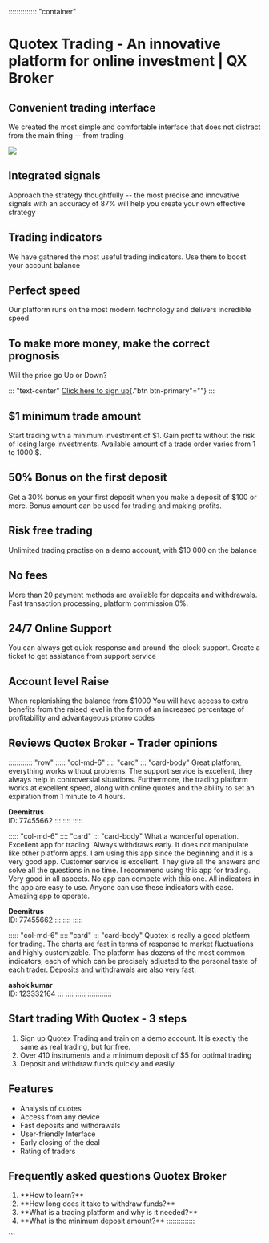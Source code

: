 :::::::::::::: \"container\"
# Quotex Trading - An innovative platform for online investment \| QX Broker

## Convenient trading interface

We created the most simple and comfortable interface that does not
distract from the main thing -- from trading

[![](https://static.quotex.io/files/12_en/300_250.jpg)](https://traff.sbs/brokerqxlid)

## Integrated signals

Approach the strategy thoughtfully -- the most precise and innovative
signals with an accuracy of 87% will help you create your own effective
strategy

## Trading indicators

We have gathered the most useful trading indicators. Use them to boost
your account balance

## Perfect speed

Our platform runs on the most modern technology and delivers incredible
speed

## To make more money, make the correct prognosis

Will the price go Up or Down?

::: \"text-center\"
[Click here to sign
up](\%22https://traff.sbs/brokerqxsignup\%22){."btn
btn-primary"=""}
:::

## \$1 minimum trade amount

Start trading with a minimum investment of \$1. Gain profits without the
risk of losing large investments. Available amount of a trade order
varies from 1 to 1000 \$.

## 50% Bonus on the first deposit

Get a 30% bonus on your first deposit when you make a deposit of \$100
or more. Bonus amount can be used for trading and making profits.

## Risk free trading

Unlimited trading practise on a demo account, with \$10 000 on the
balance

## No fees

More than 20 payment methods are available for deposits and withdrawals.
Fast transaction processing, platform commission 0%.

## 24/7 Online Support

You can always get quick-response and around-the-clock support. Create a
ticket to get assistance from support service

## Account level Raise

When replenishing the balance from \$1000 You will have access to extra
benefits from the raised level in the form of an increased percentage of
profitability and advantageous promo codes

## Reviews Quotex Broker - Trader opinions

:::::::::::: \"row\"
::::: \"col-md-6\"
:::: \"card\"
::: \"card-body\"
Great platform, everything works without problems. The support service
is excellent, they always help in controversial situations. Furthermore,
the trading platform works at excellent speed, along with online quotes
and the ability to set an expiration from 1 minute to 4 hours.

**Deemitrus**\
ID: 77455662
:::
::::
:::::

::::: \"col-md-6\"
:::: \"card\"
::: \"card-body\"
What a wonderful operation. Excellent app for trading. Always withdraws
early. It does not manipulate like other platform apps. I am using this
app since the beginning and it is a very good app. Customer service is
excellent. They give all the answers and solve all the questions in no
time. I recommend using this app for trading. Very good in all aspects.
No app can compete with this one. All indicators in the app are easy to
use. Anyone can use these indicators with ease. Amazing app to operate.

**Deemitrus**\
ID: 77455662
:::
::::
:::::

::::: \"col-md-6\"
:::: \"card\"
::: \"card-body\"
Quotex is really a good platform for trading. The charts are fast in
terms of response to market fluctuations and highly customizable. The
platform has dozens of the most common indicators, each of which can be
precisely adjusted to the personal taste of each trader. Deposits and
withdrawals are also very fast.

**ashok kumar**\
ID: 123332164
:::
::::
:::::
::::::::::::

## Start trading With Quotex - 3 steps

1.  Sign up Quotex Trading and train on a demo account. It is exactly
    the same as real trading, but for free.
2.  Over 410 instruments and a minimum deposit of \$5 for optimal
    trading
3.  Deposit and withdraw funds quickly and easily

## Features

-   Analysis of quotes
-   Access from any device
-   Fast deposits and withdrawals
-   User-friendly Interface
-   Early closing of the deal
-   Rating of traders

## Frequently asked questions Quotex Broker

1.  \*\*How to learn?\*\*
2.  \*\*How long does it take to withdraw funds?\*\*
3.  \*\*What is a trading platform and why is it needed?\*\*
4.  \*\*What is the minimum deposit amount?\*\*
::::::::::::::

\`\`\`

